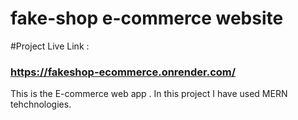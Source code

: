 # fake-shop e-commerce website

#Project Live Link :
### https://fakeshop-ecommerce.onrender.com/ 


This is the E-commerce web app . 
In this project I have used MERN tehchnologies.



